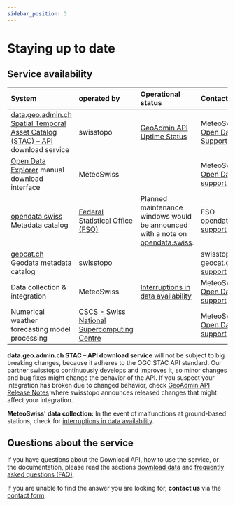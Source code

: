 ```yaml
---
sidebar_position: 3
---
```


# Staying up to date

## Service availability

| System | operated by | Operational status | Contact point |
|:-------|:------------|:-------------------|:--------------|
| [data.geo.admin.ch Spatial Temporal Asset Catalog (STAC) – API](https://www.geo.admin.ch/en/rest-interface-stac-api) download service | swisstopo | [GeoAdmin API Uptime Status](https://api3.geo.admin.ch/api/status.html) | MeteoSwiss [Open Data Support](https://www.meteoswiss.admin.ch/about-us/contact/contact-form.html) |
| [Open Data Explorer](https://www.meteoswiss.admin.ch/services-and-publications/applications/ext/download-data-without-coding-skills.html#lang=en&mdt=normal&pgid=&sid=&col=&di=&tr=&hdr=) manual download interface | MeteoSwiss |     | MeteoSwiss [Open Data support](https://www.meteoswiss.admin.ch/about-us/contact/contact-form.html) |
| [opendata.swiss](https://opendata.swiss/en/organization/bundesamt-fur-meteorologie-und-klimatologie-meteoschweiz?q=&sort=max%28issued%2C+modified%29+desc) Metadata catalog | [Federal Statistical Office (FSO)](https://www.bfs.admin.ch/bfs/en/home.html) | Planned maintenance windows would be announced with a note on [opendata.swiss](https://opendata.swiss). | FSO [opendata.swiss support](https://opendata.swiss/en/contact) | 
| [geocat.ch](https://www.geocat.ch/datahub/organization/Federal%20Office%20of%20Meteorology%20and%20Climatology%20MeteoSwiss) Geodata metadata catalog | swisstopo |     | swisstopo [geocat.ch support](https://info.geocat.ch/en/contact) |
| Data collection & integration | MeteoSwiss | [Interruptions in data availability](https://www.meteoswiss.admin.ch/services-and-publications/applications/data-availability.html) | MeteoSwiss [Open Data support](https://www.meteoswiss.admin.ch/about-us/contact/contact-form.html) |
| Numerical weather forecasting model processing | [CSCS - Swiss National Supercomputing Centre](https://www.cscs.ch/services/contractual-partners) |    | MeteoSwiss [Open Data support](https://www.meteoswiss.admin.ch/about-us/contact/contact-form.html) |

**data.geo.admin.ch STAC – API download service** will not be subject to big breaking changes, because it adheres to the OGC STAC API standard. Our partner swisstopo continuously develops and improves it, so minor changes and bug fixes might change the behavior of the API. If you suspect your integration has broken due to changed behavior, check [GeoAdmin API Release Notes](https://api3.geo.admin.ch/releasenotes/index.html) where swisstopo announces released changes that might affect your integration.

**MeteoSwiss' data collection:** In the event of malfunctions at ground-based stations, check for [interruptions in data availability](https://www.meteoswiss.admin.ch/services-and-publications/applications/data-availability.html).


## Questions about the service

If you have questions about the Download API, how to use the service, or the documentation, please read the sections [download data](/general/download) and [frequently asked questions (FAQ)](/general/faq).

If you are unable to find the answer you are looking for, **contact us** via the [contact form](https://www.meteoswiss.admin.ch/about-us/contact/contact-form.html).
